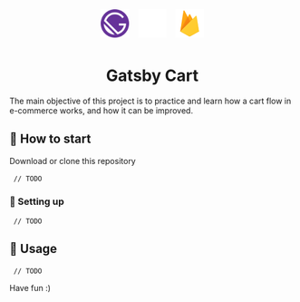 
<div style="
  display: flex;
  flex-direction: row;
  justify-content: center;
">
  <div align="center" style="padding: .5rem">
    <a href="https://gatsbyjs.org">
      <img src="src/images/gatsby-icon.png" width="50" />
    </a>
  </div>
  <div align="center" style="padding: .5rem">
    <a href="https://gatsbyjs.org">
      <img src="src/images/typescript.svg" width="50" />
    </a>
  </div>
  <div align="center" style="padding: .5rem">
    <a href="https://firebase.google.com/">
      <img src="src/images/firebase.svg" width="50" />
    </a>
  </div>
</div>
<h1 align="center">
  Gatsby Cart
</h1>

The main objective of this project is to practice and learn how a cart flow in e-commerce works, and how it can be improved.

## 🧐 How to start

Download or clone this repository

```
 // TODO
```

### :wrench: Setting up


```
 // TODO
```

## 💫 Usage

```
 // TODO
```

Have fun :)